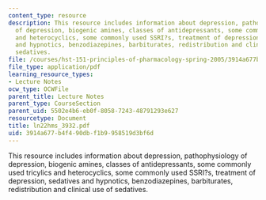 ```yaml
---
content_type: resource
description: This resource includes information about depression, pathophysiology
  of depression, biogenic amines, classes of antidepressants, some commonly used tricylics
  and heterocyclics, some commonly used SSRI?s, treatment of depression, sedatives
  and hypnotics, benzodiazepines, barbiturates, redistribution and clinical use of
  sedatives.
file: /courses/hst-151-principles-of-pharmacology-spring-2005/3914a677b4f490dbf1b9958519d3bf6d_ln22hms_3932.pdf
file_type: application/pdf
learning_resource_types:
- Lecture Notes
ocw_type: OCWFile
parent_title: Lecture Notes
parent_type: CourseSection
parent_uid: 5502e4b6-eb0f-8058-7243-48791293e627
resourcetype: Document
title: ln22hms_3932.pdf
uid: 3914a677-b4f4-90db-f1b9-958519d3bf6d
---
```

This resource includes information about depression, pathophysiology of depression, biogenic amines, classes of antidepressants, some commonly used tricylics and heterocyclics, some commonly used SSRI?s, treatment of depression, sedatives and hypnotics, benzodiazepines, barbiturates, redistribution and clinical use of sedatives.

